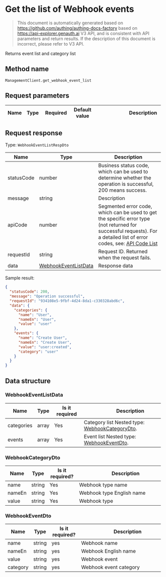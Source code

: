 # Get the list of Webhook events

<!--
Warning ⚠️:
Do not modify this document directly,
https://github.com/Authing/authing-docs-factory
Use this project to generate
-->

<LastUpdated />

> This document is automatically generated based on https://github.com/authing/authing-docs-factory based on https://api-explorer.genauth.ai V3 API, and is consistent with API parameters and return results. If the description of this document is incorrect, please refer to V3 API.

Returns event list and category list

## Method name

`ManagementClient.get_webhook_event_list`

## Request parameters

| Name | Type | <div style="width:80px">Required</div> | <div style="width:60px">Default value</div> | <div style="width:300px">Description</div> | <div style="width:200px">Sample value</div> |
| ---- | ---- | -------------------------------------- | ------------------------------------------- | ------------------------------------------ | ------------------------------------------- |

## Request response

Type: `WebhookEventListRespDto`

| Name       | Type                                                     | Description                                                                                                                                                                                                                                                                                                                                    |
| ---------- | -------------------------------------------------------- | ---------------------------------------------------------------------------------------------------------------------------------------------------------------------------------------------------------------------------------------------------------------------------------------------------------------------------------------------- |
| statusCode | number                                                   | Business status code, which can be used to determine whether the operation is successful, 200 means success.                                                                                                                                                                                                                                   |
| message    | string                                                   | Description                                                                                                                                                                                                                                                                                                                                    |
| apiCode    | number                                                   | Segmented error code, which can be used to get the specific error type (not returned for successful requests). For a detailed list of error codes, see: [API Code List](https://api-explorer.genauth.ai/?tag=group/%E5%BC%80%E5%8F%91%E5%87%86%E5%A4%87#tag/%E5%BC%80%E5%8F%91%E5%87%86%E5%A4%87/%E9%94%99%E8%AF%AF%E5%A4%84%E7%90%86/apiCode) |
| requestId  | string                                                   | Request ID. Returned when the request fails.                                                                                                                                                                                                                                                                                                   |
| data       | <a href="#WebhookEventListData">WebhookEventListData</a> | Response data                                                                                                                                                                                                                                                                                                                                  |

Sample result:

```json
{
  "statusCode": 200,
  "message": "Operation successful",
  "requestId": "934108e5-9fbf-4d24-8da1-c330328abd6c",
  "data": {
    "categories": {
      "name": "User",
      "nameEn": "User",
      "value": "user"
    },
    "events": {
      "name": "Create User",
      "nameEn": "Create User",
      "value": "user:created",
      "category": "user"
    }
  }
}
```

## Data structure

### <a id="WebhookEventListData"></a> WebhookEventListData

| Name       | Type  | <div style="width:80px">Is it required</div> | <div style="width:300px">Description</div>                                       | <div style="width:200px">Sample value</div> |
| ---------- | ----- | -------------------------------------------- | -------------------------------------------------------------------------------- | ------------------------------------------- |
| categories | array | Yes                                          | Category list Nested type: <a href="#WebhookCategoryDto">WebhookCategoryDto</a>. |                                             |
| events     | array | Yes                                          | Event list Nested type: <a href="#WebhookEventDto">WebhookEventDto</a>.          |                                             |

### <a id="WebhookCategoryDto"></a> WebhookCategoryDto

| Name   | Type   | <div style="width:80px">Is it required?</div> | <div style="width:300px">Description</div> | <div style="width:200px">Sample value</div> |
| ------ | ------ | --------------------------------------------- | ------------------------------------------ | ------------------------------------------- |
| name   | string | Yes                                           | Webhook type name                          | `User`                                      |
| nameEn | string | Yes                                           | Webhook type English name                  | `User`                                      |
| value  | string | Yes                                           | Webhook type                               | `user`                                      |

### <a id="WebhookEventDto"></a> WebhookEventDto

| Name     | Type   | <div style="width:80px">Is it required?</div> | <div style="width:300px">Description</div> | <div style="width:200px">Example value</div> |
| -------- | ------ | --------------------------------------------- | ------------------------------------------ | -------------------------------------------- |
| name     | string | yes                                           | Webhook name                               | `Create User`                                |
| nameEn   | string | yes                                           | Webhook English name                       | `Create User`                                |
| value    | string | yes                                           | Webhook event                              | `user:created`                               |
| category | string | yes                                           | Webhook event category                     | `user`                                       |
